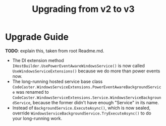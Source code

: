 ﻿---
title: Upgrading from v2 to v3
order: 2
---
# Upgrade Guide

**TODO**: explain this, taken from root Readme.md.

* The DI extension method `IHostBuilder.UsePowerEventAwareWindowsService()` is now called `UseWindowsServiceExtensions()` because we do more than power events now.
* The long-running hosted service base class `CodeCaster.WindowsServiceExtensions.PowerEventAwareBackgroundService` was renamed to `CodeCaster.WindowsServiceExtensions.Service.WindowsServiceBackgroundService`, because the former didn't have enough "Service" in its name.
* Instead of `BackgroundService.ExecuteAsync()`, which is now sealed, override `WindowsServiceBackgroundService.TryExecuteAsync()` to do your long-running work.
